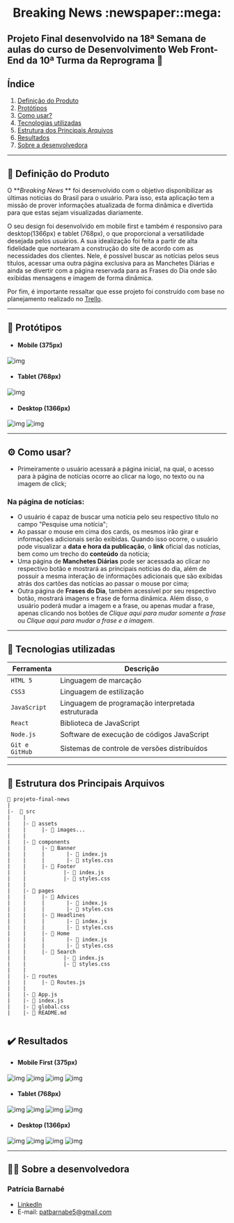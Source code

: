 <h1 align="center">Breaking News :newspaper::mega:</p>

## Projeto Final desenvolvido na 18ª Semana de aulas do curso de Desenvolvimento Web Front-End da 10ª Turma da Reprograma :purple_heart:

## Índice

1. [Definição do Produto](#dart-definição-do-produto)
2. [Protótipos](#art-protótipos)
3. [Como usar?](#gear-como-usar)
4. [Tecnologias utilizadas](#robot-tecnologias-utilizadas)
5. [Estrutura dos Principais Arquivos](#file_folder-estrutura-dos-principais-arquivos)
6. [Resultados](#%EF%B8%8F-resultados)
7. [Sobre a desenvolvedora](#woman_technologist-sobre-a-desenvolvedora)

---
## :dart: Definição do Produto

O ***Breaking News*
** foi desenvolvido com o objetivo disponibilizar as últimas notícias do Brasil para o usuário. Para isso, esta aplicação tem a missão de prover informações atualizada de forma dinâmica e divertida para que estas sejam visualizadas diariamente.

O seu design foi desenvolvido em mobile first e também é responsivo para desktop(1366px) e tablet (768px), o que proporcional a versatilidade desejada pelos usuários. A sua idealização foi feita a partir de alta fidelidade que nortearam a construção do site de acordo com as necessidades dos clientes. Nele, é possível buscar as notícias pelos seus títulos, acessar uma outra página exclusiva para as Manchetes Diárias e ainda se divertir com a página reservada para as Frases do Dia onde são exibidas mensagens e imagem de forma dinâmica.

Por fim, é importante ressaltar que esse projeto foi construído com base no planejamento realizado no [Trello](https://trello.com/b/yWKMWvpd/projeto-final).

---
## :art: Protótipos
* ####  Mobile (375px)
![img](./src/assets/news-mobile.png)

* #### Tablet (768px)
![img](./src/assets/news-tablet.png)

* #### Desktop (1366px)
![img](./src/assets/news-desktop1.png)
![img](./src/assets/news-desktop2.png)

---
## :gear: Como usar?
- Primeiramente o usuário acessará a página inicial, na qual, o acesso para à página de notícias ocorre ao clicar na logo, no texto ou na imagem de click;

### Na página de notícias:
- O usuário é capaz de buscar uma notícia pelo seu respectivo título no campo "Pesquise uma notícia"; 
- Ao passar o mouse em cima dos cards, os mesmos irão girar e informações adicionais serão exibidas. Quando isso ocorre, o usuário pode visualizar a **data e hora da publicação**, o **link** oficial das notícias, bem como um trecho do **conteúdo** da notícia;
- Uma página de **Manchetes Diárias** pode ser acessada ao clicar no respectivo botão e mostrará as principais notícias do dia, além de possuir a mesma interação de informações adicionais que são exibidas atrás dos cartões das notícias ao passar o mouse por cima;
- Outra página de **Frases do Dia**, também acessível por seu respectivo botão, mostrará imagens e frase de forma dinâmica. Além disso, o usuário poderá mudar a imagem e a frase, ou apenas mudar a frase, apenas clicando nos botões de *Clique aqui para mudar somente a frase* ou *Clique aqui para mudar a frase e a imagem*.

---
## :robot: Tecnologias utilizadas

| Ferramenta | Descrição |
| --- | --- |
| `HTML 5` | Linguagem de marcação |
| `CSS3` | Linguagem de estilização |
| `JavaScript` |  Linguagem de programação interpretada estruturada|
| `React` | Biblioteca de JavaScript|
| `Node.js` | Software de execução de códigos JavaScript|
| `Git e GitHub` | Sistemas de controle de versões distribuídos|

---

## :file_folder: Estrutura dos Principais Arquivos
```
📁 projeto-final-news
|
|-  📁 src
|    |
|    |- 📁 assets
|    |     |- 📄 images...
|    |
|    |- 📁 components
|    |     |- 📁 Banner 
|    |     |       |- 📄 index.js
|    |     |       |- 📄 styles.css
|    |     |- 📁 Footer 
|    |            |- 📄 index.js
|    |            |- 📄 styles.css
|    |
|    |- 📁 pages
|    |     |- 📁 Advices 
|    |     |       |- 📄 index.js
|    |     |       |- 📄 styles.css
|    |     |- 📁 Headlines 
|    |     |       |- 📄 index.js
|    |     |       |- 📄 styles.css
|    |     |- 📁 Home 
|    |     |       |- 📄 index.js
|    |     |       |- 📄 styles.css
|    |     |- 📁 Search 
|    |            |- 📄 index.js
|    |            |- 📄 styles.css
|    |
|    |- 📁 routes
|    |     |- 📄 Routes.js 
|    |
|    |- 📄 App.js
|    |- 📄 index.js
|    |- 📄 global.css
|    |- 📄 README.md


```
## ✔️ Resultados
* ####  Mobile First (375px)
![img](./src/assets/result-mobile-home.png)
![img](./src/assets/result-mobile-search.png)
![img](./src/assets/result-mobile-headlines.png)
![img](./src/assets/result-mobile-advices.png)

* #### Tablet (768px)
![img](./src/assets/result-tablet-home.png)
![img](./src/assets/result-tablet-search.png)
![img](./src/assets/result-tablet-headlines.png)
![img](./src/assets/result-tablet-advices.png)

* #### Desktop (1366px)
![img](./src/assets/result-desktop-home.png)
![img](./src/assets/result-desktop-search.png)
![img](./src/assets/result-desktop-headlines.png)
![img](./src/assets/result-desktop-advices.png)

---
## :woman_technologist: Sobre a desenvolvedora
### Patrícia Barnabé

- [LinkedIn](https://www.linkedin.com/in/patriciabarnabe)
- E-mail: patbarnabe5@gmail.com
